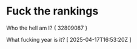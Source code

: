 # Fuck the rankings

Who the hell am I?
{ 32809087 }

What fucking year is it?
[ 2025-04-17T16:53:20Z ]
